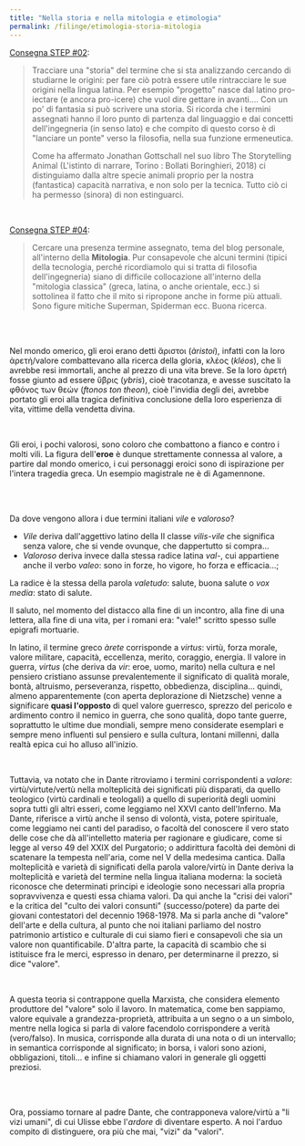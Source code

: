 ```yaml
---
title: "Nella storia e nella mitologia e etimologia"
permalink: /filinge/etimologia-storia-mitologia
---
```

[Consegna STEP #02](https://filinge.blogspot.com/2020/03/step-02.html):

> Tracciare una "storia" del termine che si sta analizzando cercando di studiarne le origini: per fare ciò potrà essere utile rintracciare le sue origini nella lingua latina.
Per esempio "progetto" nasce dal latino pro-iectare (e ancora pro-icere) che vuol dire gettare in avanti.... Con un po' di fantasia si può scrivere una storia. Si ricorda che i termini assegnati hanno il loro punto di partenza dal linguaggio e dai concetti dell'ingegneria (in senso lato) e che compito di questo corso è di "lanciare un ponte" verso la filosofia, nella sua funzione ermeneutica.
>
> Come ha affermato Jonathan Gottschall nel suo libro The Storytelling Animal (L'istinto di narrare, Torino : Bollati Boringhieri, 2018) ci distinguiamo dalla altre specie animali proprio per la nostra (fantastica) capacità narrativa, e non solo per la tecnica. Tutto ciò ci ha permesso (sinora) di non estinguarci.

<br />

[Consegna STEP #04](https://filinge.blogspot.com/2020/03/step-04.html):

> Cercare una presenza termine assegnato, tema del blog personale, all'interno della **Mitologia**. Pur consapevole che alcuni termini (tipici della tecnologia, perché ricordiamolo qui si tratta di filosofia dell'ingegneria) siano di difficile collocazione all'interno della "mitologia classica" (greca, latina, o anche orientale, ecc.) si sottolinea il fatto che il mito si ripropone anche in forme più attuali. Sono figure mitiche Superman, Spiderman ecc. Buona ricerca. 

<br />
<br />

Nel mondo omerico, gli eroi erano detti ἄριστοι (_àristoi_), infatti con la loro ἀρετή/valore combattevano alla ricerca della gloria, κλέος (_kléos_), che li avrebbe resi immortali, anche al prezzo di una vita breve. Se la loro ἀρετή fosse giunto ad essere ὕβρις (_ybris_), cioè tracotanza, e avesse suscitato la φθόνος των θεών (_ftonos ton theon_), cioè l'invidia degli dei, avrebbe portato gli eroi alla tragica definitiva conclusione della loro esperienza di vita, vittime della vendetta divina.

<br />

Gli eroi, i pochi valorosi, sono coloro che combattono a fianco e contro i molti vili. La figura dell'**eroe** è dunque strettamente connessa al valore, a partire dal mondo omerico, i cui personaggi eroici sono di ispirazione per l'intera tragedia greca. Un esempio magistrale ne è di Agamennone.

<br />
<br />

Da dove vengono allora i due termini italiani _vile_ e _valoroso_?

- _Vile_ deriva dall'aggettivo latino della II classe _vilis_-_vile_ che significa senza valore, che si vende ovunque, che dappertutto si compra...
- _Valoroso_ deriva invece dalla stessa radice latina _val-_, cui appartiene anche il verbo _valeo_: sono in forze, ho vigore, ho forza e efficacia...;

La radice è la stessa della parola _valetudo_: salute, buona salute o _vox media_: stato di salute.

Il saluto, nel momento del distacco alla fine di un incontro, alla fine di una lettera, alla fine di una vita, per i romani era: "vale!" scritto spesso sulle epigrafi mortuarie.

In latino, il termine greco _àrete_ corrisponde a _virtus_: virtù, forza morale, valore militare, capacità, eccellenza, merito, coraggio, energia. Il valore in guerra, _virtus_ (che deriva da _vir_: eroe, uomo, marito) nella cultura e nel pensiero cristiano assunse prevalentemente il significato di qualità morale, bontà, altruismo, perseveranza, rispetto, obbedienza, disciplina... quindi, almeno apparentemente (con aperta deplorazione di Nietzsche) venne a significare **quasi l'opposto** di quel valore guerresco, sprezzo del pericolo e ardimento contro il nemico in guerra, che sono qualità, dopo tante guerre, soprattutto le ultime due mondiali, sempre meno considerate esemplari e sempre meno influenti sul pensiero e sulla cultura, lontani millenni, dalla realtà epica cui ho alluso all'inizio.

<br />

Tuttavia, va notato che in Dante ritroviamo i termini corrispondenti a _valore_: virtù/virtute/vertù nella molteplicità dei significati più disparati, da quello teologico (virtù cardinali e teologali) a quello di superiorità degli uomini sopra tutti gli altri esseri, come leggiamo nel XXVI canto dell'Inferno. Ma Dante, riferisce a virtù anche il senso di volontà, vista, potere spirituale, come leggiamo nei canti del paradiso, o facoltà del conoscere il vero stato delle cose che dà all'intelletto materia per ragionare e giudicare, come si legge al verso 49 del XXIX del Purgatorio; o addirittura facoltà dei demòni di scatenare la tempesta nell'aria, come nel V della medesima cantica. Dalla molteplicità e varietà di significati della parola valore/virtù in Dante deriva la molteplicità e varietà del termine nella lingua italiana moderna: la società riconosce che determinati principi e ideologie sono necessari alla propria sopravvivenza e questi essa chiama valori. Da qui anche la "crisi dei valori" e la critica del "culto dei valori consunti" (successo/potere) da parte dei giovani contestatori del decennio 1968-1978. Ma si parla anche di "valore" dell'arte e della cultura, al punto che noi italiani parliamo del nostro patrimonio artistico e culturale di cui siamo fieri e consapevoli che sia un valore non quantificabile. D'altra parte, la capacità di scambio che si istituisce fra le merci, espresso in denaro, per determinarne il prezzo, si dice "valore".

<br />

A questa teoria si contrappone quella Marxista, che considera elemento produttore del "valore" solo il lavoro. In matematica, come ben sappiamo, valore equivale a grandezza-proprietà, attribuita a un segno o a un simbolo, mentre nella logica si parla di valore facendolo corrispondere a verità (vero/falso). In musica, corrisponde alla durata di una nota o di un intervallo; in semantica corrisponde al significato; in borsa, i valori sono azioni, obbligazioni, titoli... e infine si chiamano valori in generale gli oggetti preziosi.

<br />
<br />

Ora, possiamo tornare al padre Dante, che contrapponeva valore/virtù a "li vizi umani", di cui Ulisse ebbe l'_ardore_ di diventare esperto. A noi l'arduo compito di distinguere, ora più che mai, "vizi" da "valori".
